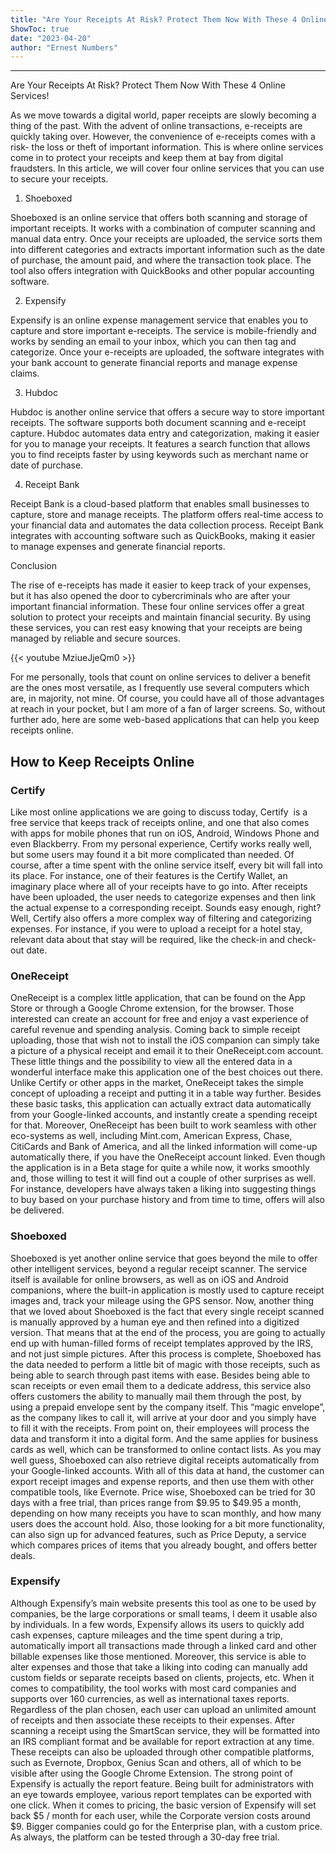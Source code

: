 ```yaml
---
title: "Are Your Receipts At Risk? Protect Them Now With These 4 Online Services!"
ShowToc: true 
date: "2023-04-20"
author: "Ernest Numbers"
---
```

*****
Are Your Receipts At Risk? Protect Them Now With These 4 Online Services!

As we move towards a digital world, paper receipts are slowly becoming a thing of the past. With the advent of online transactions, e-receipts are quickly taking over. However, the convenience of e-receipts comes with a risk- the loss or theft of important information. This is where online services come in to protect your receipts and keep them at bay from digital fraudsters. In this article, we will cover four online services that you can use to secure your receipts.

1. Shoeboxed

Shoeboxed is an online service that offers both scanning and storage of important receipts. It works with a combination of computer scanning and manual data entry. Once your receipts are uploaded, the service sorts them into different categories and extracts important information such as the date of purchase, the amount paid, and where the transaction took place. The tool also offers integration with QuickBooks and other popular accounting software.

2. Expensify

Expensify is an online expense management service that enables you to capture and store important e-receipts. The service is mobile-friendly and works by sending an email to your inbox, which you can then tag and categorize. Once your e-receipts are uploaded, the software integrates with your bank account to generate financial reports and manage expense claims.

3. Hubdoc

Hubdoc is another online service that offers a secure way to store important receipts. The software supports both document scanning and e-receipt capture. Hubdoc automates data entry and categorization, making it easier for you to manage your receipts. It features a search function that allows you to find receipts faster by using keywords such as merchant name or date of purchase.

4. Receipt Bank

Receipt Bank is a cloud-based platform that enables small businesses to capture, store and manage receipts. The platform offers real-time access to your financial data and automates the data collection process. Receipt Bank integrates with accounting software such as QuickBooks, making it easier to manage expenses and generate financial reports.

Conclusion

The rise of e-receipts has made it easier to keep track of your expenses, but it has also opened the door to cybercriminals who are after your important financial information. These four online services offer a great solution to protect your receipts and maintain financial security. By using these services, you can rest easy knowing that your receipts are being managed by reliable and secure sources.

{{< youtube MziueJjeQm0 >}} 



For me personally, tools that count on online services to deliver a benefit are the ones most versatile, as I frequently use several computers which are, in majority, not mine. Of course, you could have all of those advantages at reach in your pocket, but I am more of a fan of larger screens. So, without further ado, here are some web-based applications that can help you keep receipts online.

 
## How to Keep Receipts Online




 
### Certify


Like most online applications we are going to discuss today, Certify  is a free service that keeps track of receipts online, and one that also comes with apps for mobile phones that run on iOS, Android, Windows Phone and even Blackberry. From my personal experience, Certify works really well, but some users may found it a bit more complicated than needed. Of course, after a time spent with the online service itself, every bit will fall into its place. For instance, one of their features is the Certify Wallet, an imaginary place where all of your receipts have to go into.
After receipts have been uploaded, the user needs to categorize expenses and then link the actual expense to a corresponding receipt. Sounds easy enough, right? Well, Certify also offers a more complex way of filtering and categorizing expenses. For instance, if you were to upload a receipt for a hotel stay, relevant data about that stay will be required, like the check-in and check-out date.

 
### OneReceipt



OneReceipt is a complex little application, that can be found on the App Store or through a Google Chrome extension, for the browser. Those interested can create an account for free and enjoy a vast experience of careful revenue and spending analysis. Coming back to simple receipt uploading, those that wish not to install the iOS companion can simply take a picture of a physical receipt and email it to their OneReceipt.com account. These little things and the possibility to view all the entered data in a wonderful interface make this application one of the best choices out there.
Unlike Certify or other apps in the market, OneReceipt takes the simple concept of uploading a receipt and putting it in a table way further. Besides these basic tasks, this application can actually extract data automatically from your Google-linked accounts, and instantly create a spending receipt for that.
Moreover, OneReceipt has been built to work seamless with other eco-systems as well, including Mint.com, American Express, Chase, CitiCards and Bank of America, and all the linked information will come-up automatically there, if you have the OneReceipt account linked.
Even though the application is in a Beta stage for quite a while now, it works smoothly and, those willing to test it will find out a couple of other surprises as well. For instance, developers have always taken a liking into suggesting things to buy based on your purchase history and from time to time, offers will also be delivered.

 
### Shoeboxed



Shoeboxed is yet another online service that goes beyond the mile to offer other intelligent services, beyond a regular receipt scanner. The service itself is available for online browsers, as well as on iOS and Android companions, where the built-in application is mostly used to capture receipt images and, track your mileage using the GPS sensor.
Now, another thing that we loved about Shoeboxed is the fact that every single receipt scanned is manually approved by a human eye and then refined into a digitized version. That means that at the end of the process, you are going to actually end up with human-filled forms of receipt templates approved by the IRS, and not just simple pictures. After this process is complete, Shoeboxed has the data needed to perform a little bit of magic with those receipts, such as being able to search through past items with ease.
Besides being able to scan receipts or even email them to a dedicate address, this service also offers customers the ability to manually mail them through the post, by using a prepaid envelope sent by the company itself. This “magic envelope”, as the company likes to call it, will arrive at your door and you simply have to fill it with the receipts. From point on, their employees will process the data and transform it into a digital form. And the same applies for business cards as well, which can be transformed to online contact lists.
As you may well guess, Shoeboxed can also retrieve digital receipts automatically from your Google-linked accounts. With all of this data at hand, the customer can export receipt images and expense reports, and then use them with other compatible tools, like Evernote.
Price wise, Shoeboxed can be tried for 30 days with a free trial, than prices range from $9.95 to $49.95 a month, depending on how many receipts you have to scan monthly, and how many users does the account hold. Also, those looking for a bit more functionality, can also sign up for advanced features, such as Price Deputy, a service which compares prices of items that you already bought, and offers better deals.

 
### Expensify



Although Expensify’s main website presents this tool as one to be used by companies, be the large corporations or small teams, I deem it usable also by individuals. In a few words, Expensify allows its users to quickly add cash expenses, capture mileages and the time spent during a trip, automatically import all transactions made through a linked card and other billable expenses like those mentioned. Moreover, this service is able to alter expenses and those that take a liking into coding can manually add custom fields or separate receipts based on clients, projects, etc.
When it comes to compatibility, the tool works with most card companies and supports over 160 currencies, as well as international taxes reports.
Regardless of the plan chosen, each user can upload an unlimited amount of receipts and then associate these receipts to their expenses. After scanning a receipt using the SmartScan service, they will be formatted into an IRS compliant format and be available for report extraction at any time. These receipts can also be uploaded through other compatible platforms, such as Evernote, Dropbox, Genius Scan and others, all of which to be visible after using the Google Chrome Extension.
The strong point of Expensify is actually the report feature. Being built for administrators with an eye towards employee, various report templates can be exported with one click.
When it comes to pricing, the basic version of Expensify will set back $5 / month for each user, while the Corporate version costs around $9. Bigger companies could go for the Enterprise plan, with a custom price. As always, the platform can be tested through a 30-day free trial.





